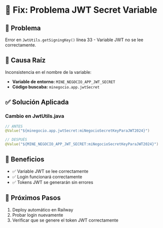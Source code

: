 # 🔧 Fix: Problema JWT Secret Variable

## 🚨 **Problema**
Error en `JwtUtils.getSigningKey()` línea 33 - Variable JWT no se lee correctamente.

## 🎯 **Causa Raíz**
Inconsistencia en el nombre de la variable:
- **Variable de entorno:** `MINE_NEGOCIO_APP_JWT_SECRET`
- **Código buscaba:** `minegocio.app.jwtSecret`

## ✅ **Solución Aplicada**

### **Cambio en JwtUtils.java**
```java
// ANTES
@Value("${minegocio.app.jwtSecret:miNegocioSecretKeyParaJWT2024}")

// DESPUÉS  
@Value("${MINE_NEGOCIO_APP_JWT_SECRET:miNegocioSecretKeyParaJWT2024}")
```

## 🚀 **Beneficios**
- ✅ Variable JWT se lee correctamente
- ✅ Login funcionará correctamente
- ✅ Tokens JWT se generarán sin errores

## 📝 **Próximos Pasos**
1. Deploy automático en Railway
2. Probar login nuevamente
3. Verificar que se genere el token JWT correctamente
